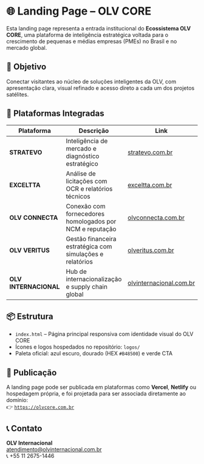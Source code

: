 # 🌐 Landing Page – OLV CORE

Esta landing page representa a entrada institucional do **Ecossistema OLV CORE**, uma plataforma de inteligência estratégica voltada para o crescimento de pequenas e médias empresas (PMEs) no Brasil e no mercado global.

## 🎯 Objetivo
Conectar visitantes ao núcleo de soluções inteligentes da OLV, com apresentação clara, visual refinado e acesso direto a cada um dos projetos satélites.

## 🔗 Plataformas Integradas

| Plataforma       | Descrição                                                                 | Link                                  |
|------------------|---------------------------------------------------------------------------|---------------------------------------|
| **STRATEVO**      | Inteligência de mercado e diagnóstico estratégico                         | [stratevo.com.br](http://stratevo.com.br) |
| **EXCELTTA**      | Análise de licitações com OCR e relatórios técnicos                       | [exceltta.com.br](http://exceltta.com.br) |
| **OLV CONNECTA**  | Conexão com fornecedores homologados por NCM e reputação                  | [olvconnecta.com.br](http://olvconnecta.com.br) |
| **OLV VERITUS**   | Gestão financeira estratégica com simulações e relatórios                 | [olveritus.com.br](http://olveritus.com.br) |
| **OLV INTERNACIONAL** | Hub de internacionalização e supply chain global                      | [olvinternacional.com.br](http://olvinternacional.com.br) |

## 📦 Estrutura

- `index.html` – Página principal responsiva com identidade visual do OLV CORE
- Ícones e logos hospedados no repositório: `logos/`
- Paleta oficial: azul escuro, dourado (HEX `#B48500`) e verde CTA

## 🚀 Publicação

A landing page pode ser publicada em plataformas como **Vercel**, **Netlify** ou hospedagem própria, e foi projetada para ser associada diretamente ao domínio:  
👉 [`https://olvcore.com.br`](https://olvcore.com.br)

## 📞 Contato

**OLV Internacional**  
atendimento@olvinternacional.com.br  
📞 +55 11 2675-1446  
